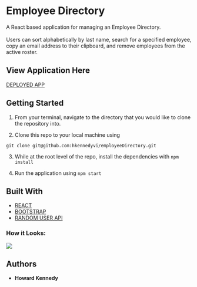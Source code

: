 # Employee Directory

A React based application for managing an Employee Directory. <br><br>
Users can sort alphabetically by last name, search for a specified employee, copy an email address to their clipboard, and remove employees from the active roster. 

## View Application Here

[DEPLOYED APP](https://onemeanteam.herokuapp.com/)

## Getting Started

1. From your terminal, navigate to the directory that you would like to clone the repository into.

2. Clone this repo to your local machine using 
```
git clone git@github.com:hkennedyvi/employeeDirectory.git
```
3. While at the root level of the repo, install the dependencies with `npm install`

4. Run the application using `npm start`

## Built With

* [REACT](https://reactjs.org/) 
* [BOOTSTRAP](https://getbootstrap.com/)
* [RANDOM USER API](https://randomuser.me/) 

### How it Looks:

![](https://media.giphy.com/media/dUBPehQjxyQc0TaytE/giphy.gif)

## Authors

* **Howard Kennedy** 

